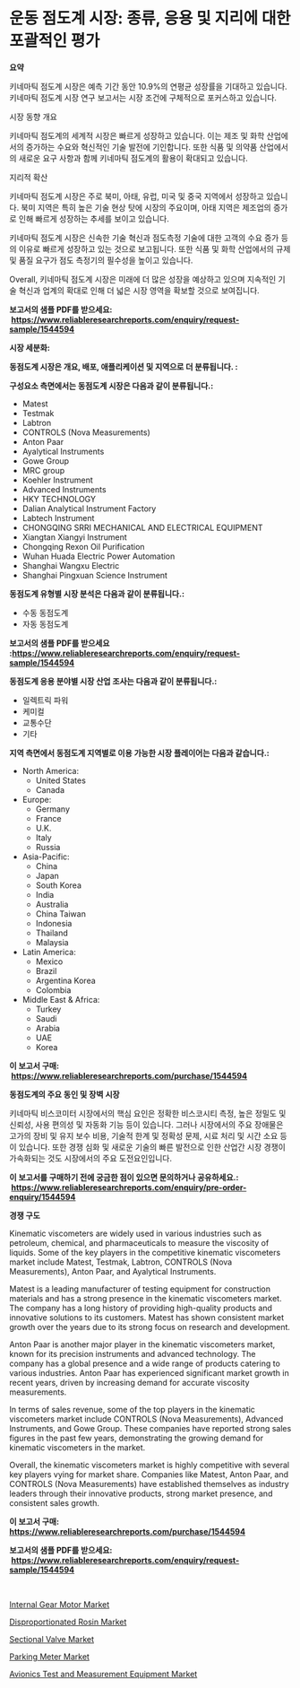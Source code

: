 <p><h1>운동 점도계 시장: 종류, 응용 및 지리에 대한 포괄적인 평가</h1></p><p><strong>요약</strong></p>
<p><p>키네마틱 점도계 시장은 예측 기간 동안 10.9%의 연평균 성장률을 기대하고 있습니다. 키네마틱 점도계 시장 연구 보고서는 시장 조건에 구체적으로 포커스하고 있습니다. </p><p>시장 동향 개요</p><p>키네마틱 점도계의 세계적 시장은 빠르게 성장하고 있습니다. 이는 제조 및 화학 산업에서의 증가하는 수요와 혁신적인 기술 발전에 기인합니다. 또한 식품 및 의약품 산업에서의 새로운 요구 사항과 함께 키네마틱 점도계의 활용이 확대되고 있습니다.</p><p>지리적 확산</p><p>키네마틱 점도계 시장은 주로 북미, 아태, 유럽, 미국 및 중국 지역에서 성장하고 있습니다. 북미 지역은 특히 높은 기술 현상 탓에 시장의 주요이며, 아태 지역은 제조업의 증가로 인해 빠르게 성장하는 추세를 보이고 있습니다.</p><p>키네마틱 점도계 시장은 신속한 기술 혁신과 점도측정 기술에 대한 고객의 수요 증가 등의 이유로 빠르게 성장하고 있는 것으로 보고됩니다. 또한 식품 및 화학 산업에서의 규제 및 품질 요구가 점도 측정기의 필수성을 높이고 있습니다.</p><p>Overall, 키네마틱 점도계 시장은 미래에 더 많은 성장을 예상하고 있으며 지속적인 기술 혁신과 업계의 확대로 인해 더 넓은 시장 영역을 확보할 것으로 보여집니다.</p></p>
<p><strong>보고서의 샘플 PDF를 받으세요: &nbsp;<a href="https://www.reliableresearchreports.com/enquiry/request-sample/1544594">https://www.reliableresearchreports.com/enquiry/request-sample/1544594</a></strong></p>
<p><strong>시장 세분화:</strong></p>
<p><strong> 동점도계 시장은 개요, 배포, 애플리케이션 및 지역으로 더 분류됩니다. :</strong></p>
<p><strong>구성요소 측면에서는 동점도계 시장은 다음과 같이 분류됩니다.:</strong></p>
<p><ul><li>Matest</li><li>Testmak</li><li>Labtron</li><li>CONTROLS (Nova Measurements)</li><li>Anton Paar</li><li>Ayalytical Instruments</li><li>Gowe Group</li><li>MRC group</li><li>Koehler Instrument</li><li>Advanced Instruments</li><li>HKY TECHNOLOGY</li><li>Dalian Analytical Instrument Factory</li><li>Labtech Instrument</li><li>CHONGQING SRRI MECHANICAL AND ELECTRICAL EQUIPMENT</li><li>Xiangtan Xiangyi Instrument</li><li>Chongqing Rexon Oil Purification</li><li>Wuhan Huada Electric Power Automation</li><li>Shanghai Wangxu Electric</li><li>Shanghai Pingxuan Science Instrument</li></ul></p>
<p><strong> 동점도계 유형별 시장 분석은 다음과 같이 분류됩니다.:</strong></p>
<p><ul><li>수동 동점도계</li><li>자동 동점도계</li></ul></p>
<p><strong>보고서의 샘플 PDF를 받으세요 :<a href="https://www.reliableresearchreports.com/enquiry/request-sample/1544594">https://www.reliableresearchreports.com/enquiry/request-sample/1544594</a></strong></p>
<p><strong> 동점도계 응용 분야별 시장 산업 조사는 다음과 같이 분류됩니다.:</strong></p>
<p><ul><li>일렉트릭 파워</li><li>케미컬</li><li>교통수단</li><li>기타</li></ul></p>
<p><strong>지역 측면에서 동점도계 지역별로 이용 가능한 시장 플레이어는 다음과 같습니다.:</strong></p>
<p><ul>
    <li>
        North America:
        <ul>
            <li>United States</li>
            <li>Canada</li>
        </ul>
    </li>
    <li>
        Europe:
        <ul>
            <li>Germany</li>
            <li>France</li>
            <li>U.K.</li>
            <li>Italy</li>
            <li>Russia</li>
        </ul>
    </li>
    <li>
        Asia-Pacific:
        <ul>
            <li>China</li>
            <li>Japan</li>
            <li>South Korea</li>
            <li>India</li>
            <li>Australia</li>
            <li>China Taiwan</li>
            <li>Indonesia</li>
            <li>Thailand</li>
            <li>Malaysia</li>
        </ul>
    </li>
    <li>
        Latin America:
        <ul>
            <li>Mexico</li>
            <li>Brazil</li>
            <li>Argentina Korea</li>
            <li>Colombia</li>
        </ul>
    </li>
    <li>
        Middle East & Africa:
        <ul>
            <li>Turkey</li>
            <li>Saudi</li>
            <li>Arabia</li>
            <li>UAE</li>
            <li>Korea</li>
        </ul>
    </li>
    </ul></p>
<p><strong>이 보고서 구매: &nbsp;<a href="https://www.reliableresearchreports.com/purchase/1544594">https://www.reliableresearchreports.com/purchase/1544594</a></strong></p>
<p><strong>동점도계의 주요 동인 및 장벽 시장</strong></p>
<p><p>키네마틱 비스코미터 시장에서의 핵심 요인은 정확한 비스코시티 측정, 높은 정밀도 및 신뢰성, 사용 편의성 및 자동화 기능 등이 있습니다. 그러나 시장에서의 주요 장애물은 고가의 장비 및 유지 보수 비용, 기술적 한계 및 정확성 문제, 시료 처리 및 시간 소요 등이 있습니다. 또한 경쟁 심화 및 새로운 기술의 빠른 발전으로 인한 산업간 시장 경쟁이 가속화되는 것도 시장에서의 주요 도전요인입니다.</p></p>
<p><strong>이 보고서를 구매하기 전에 궁금한 점이 있으면 문의하거나 공유하세요.: &nbsp;<a href="https://www.reliableresearchreports.com/enquiry/pre-order-enquiry/1544594">https://www.reliableresearchreports.com/enquiry/pre-order-enquiry/1544594</a></strong></p>
<p><strong>경쟁 구도</strong></p>
<p><p>Kinematic viscometers are widely used in various industries such as petroleum, chemical, and pharmaceuticals to measure the viscosity of liquids. Some of the key players in the competitive kinematic viscometers market include Matest, Testmak, Labtron, CONTROLS (Nova Measurements), Anton Paar, and Ayalytical Instruments.</p><p>Matest is a leading manufacturer of testing equipment for construction materials and has a strong presence in the kinematic viscometers market. The company has a long history of providing high-quality products and innovative solutions to its customers. Matest has shown consistent market growth over the years due to its strong focus on research and development.</p><p>Anton Paar is another major player in the kinematic viscometers market, known for its precision instruments and advanced technology. The company has a global presence and a wide range of products catering to various industries. Anton Paar has experienced significant market growth in recent years, driven by increasing demand for accurate viscosity measurements.</p><p>In terms of sales revenue, some of the top players in the kinematic viscometers market include CONTROLS (Nova Measurements), Advanced Instruments, and Gowe Group. These companies have reported strong sales figures in the past few years, demonstrating the growing demand for kinematic viscometers in the market.</p><p>Overall, the kinematic viscometers market is highly competitive with several key players vying for market share. Companies like Matest, Anton Paar, and CONTROLS (Nova Measurements) have established themselves as industry leaders through their innovative products, strong market presence, and consistent sales growth.</p></p>
<p><strong>이 보고서 구매: &nbsp; <a href="https://www.reliableresearchreports.com/purchase/1544594">https://www.reliableresearchreports.com/purchase/1544594</a></strong></p>
<p><strong>보고서의 샘플 PDF를 받으세요: &nbsp;<a href="https://www.reliableresearchreports.com/enquiry/request-sample/1544594">https://www.reliableresearchreports.com/enquiry/request-sample/1544594</a></strong><strong></strong></p>
<p>&nbsp;</p>
<p><p><a href="https://view.publitas.com/reportprime-1/internal-gear-motor-market-size-furnishes-valuable-information-encompassing-market-share-market-trends-and-projections-spanning-from-2024-to-2031/">Internal Gear Motor Market</a></p><p><a href="https://funky-papaya-cf4.notion.site/Disproportionated-Rosin-Market-Size-Growth-and-Forecast-from-2024-2031-aaa22e80e05841e9be5688fa08dcf13a">Disproportionated Rosin Market</a></p><p><a href="https://view.publitas.com/reportprime-1/sectional-valve-market-size-evaluating-its-market-trends-growth-and-projections-2024-2031/">Sectional Valve Market</a></p><p><a href="https://issuu.com/reportprime-2/docs/parking-meter-market-size-2030.pptx">Parking Meter Market</a></p><p><a href="https://github.com/fiixsa/Market-Research-Report-List-2/blob/main/avionics-test-and-measurement-equipment-market.md">Avionics Test and Measurement Equipment Market</a></p></p>